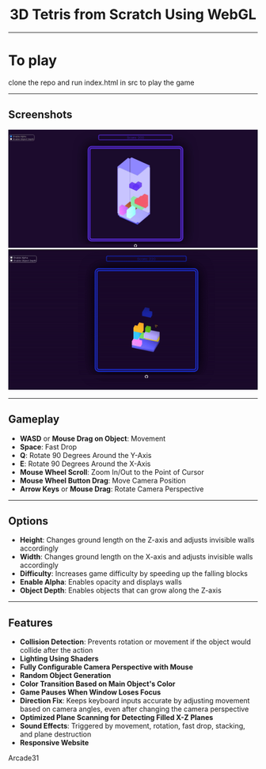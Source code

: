 <p align="center">
  <h1 align="center">3D Tetris from Scratch Using WebGL</h1>
</p>

---
# To play

clone the repo and run index.html in src to play the game

---

## Screenshots

<p align="center">
  <img src="./ss/gameAlpha.jpg" alt="Game Screenshot">
  <img src="./ss/camera.gif" alt="Camera Movement">
</p>

---

## Gameplay

- **WASD** or **Mouse Drag on Object**: Movement
- **Space**: Fast Drop
- **Q**: Rotate 90 Degrees Around the Y-Axis
- **E**: Rotate 90 Degrees Around the X-Axis
- **Mouse Wheel Scroll**: Zoom In/Out to the Point of Cursor
- **Mouse Wheel Button Drag**: Move Camera Position
- **Arrow Keys** or **Mouse Drag**: Rotate Camera Perspective

---

## Options

- **Height**: Changes ground length on the Z-axis and adjusts invisible walls accordingly
- **Width**: Changes ground length on the X-axis and adjusts invisible walls accordingly
- **Difficulty**: Increases game difficulty by speeding up the falling blocks
- **Enable Alpha**: Enables opacity and displays walls
- **Object Depth**: Enables objects that can grow along the Z-axis

---

## Features

- **Collision Detection**: Prevents rotation or movement if the object would collide after the action
- **Lighting Using Shaders**
- **Fully Configurable Camera Perspective with Mouse**
- **Random Object Generation**
- **Color Transition Based on Main Object's Color**
- **Game Pauses When Window Loses Focus**
- **Direction Fix**: Keeps keyboard inputs accurate by adjusting movement based on camera angles, even after changing the camera perspective
- **Optimized Plane Scanning for Detecting Filled X-Z Planes**
- **Sound Effects**: Triggered by movement, rotation, fast drop, stacking, and plane destruction
- **Responsive Website**


Arcade31
